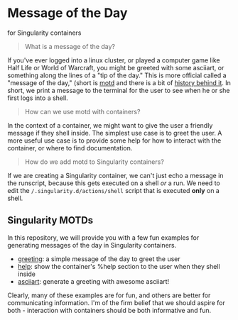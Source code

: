 # Message of the Day

for Singularity containers

> What is a message of the day?

If you've ever logged into a linux cluster, or played a computer 
game like Half Life or World of Warcraft, you might be greeted with some
asciiart, or something along the lines of a "tip of the day." This is more
official called a "message of the day," (short is [motd](https://en.wikipedia.org/wiki/Motd_(Unix)) 
and there is a bit of [history behind it](https://ownyourbits.com/2017/04/05/customize-your-motd-login-message-in-debian-and-ubuntu/). In short, we print a message to the terminal 
for the user to see when he or she first logs into a shell.

> How can we use motd with containers?

In the context of a container, we might want to give the user a friendly message
if they shell inside. The simplest use case is to greet the user. A more useful
use case is to provide some help for how to interact with the container, or
where to find documentation.

> How do we add motd to Singularity containers?

If we are creating a Singularity container,
we can't just echo a message in the runscript, because this gets executed on
a shell *or* a run. We need to edit the `/.singularity.d/actions/shell`
script that is executed **only** on a shell.

## Singularity MOTDs

In this repository, we will provide you with a few fun examples for generating
messages of the day in Singularity containers.

 - [greeting](greeting): a simple message of the day to greet the user
 - [help](help): show the container's %help section to the user when they shell inside
 - [asciiart](asciiart): generate a greeting with awesome asciiart!

Clearly, many of these examples are for fun, and others are better for communicating
information. I'm of the firm belief that we should aspire for both - interaction
with containers should be both informative and fun.
